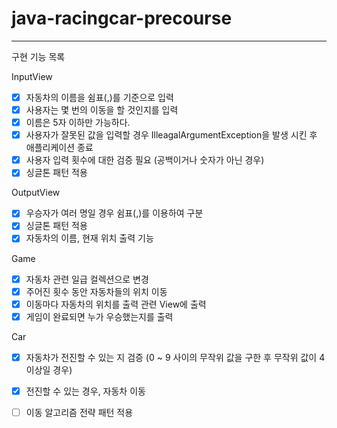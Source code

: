 # java-racingcar-precourse
---

구현 기능 목록

InputView 
- [x] 자동차의 이름을 쉼표(,)를 기준으로 입력
- [x] 사용자는 몇 번의 이동을 할 것인지를 입력
- [x] 이름은 5자 이하만 가능하다.
- [x] 사용자가 잘못된 값을 입력할 경우 IlleagalArgumentException을 발생 시킨 후 애플리케이션 종료
- [x] 사용자 입력 횟수에 대한 검증 필요 (공백이거나 숫자가 아닌 경우)
- [x] 싱글톤 패턴 적용

OutputView
- [x] 우승자가 여러 명일 경우 쉼표(,)를 이용하여 구분
- [x] 싱글톤 패턴 적용
- [x] 자동차의 이름, 현재 위치 출력 기능

Game
- [x] 자동차 관련 일급 컬렉션으로 변경
- [x] 주어진 횟수 동안 자동차들의 위치 이동
- [x] 이동마다 자동차의 위치를 출력 관련 View에 출력
- [x] 게임이 완료되면 누가 우승했는지를 출력

Car
- [x] 자동차가 전진할 수 있는 지 검증 (0 ~ 9 사이의 무작위 값을 구한 후 무작위 값이 4 이상일 경우)
- [x] 전진할 수 있는 경우, 자동차 이동
- [ ] 이동 알고리즘 전략 패턴 적용



